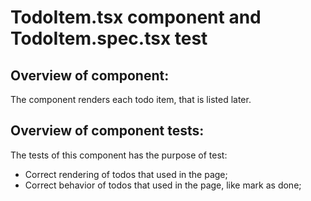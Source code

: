 # TodoItem.tsx component and TodoItem.spec.tsx test

## Overview of component:

The component renders each todo item, that is listed later.

## Overview of component tests:

The tests of this component has the purpose of test:

- Correct rendering of todos that used in the page;
- Correct behavior of todos that used in the page, like mark as done;
